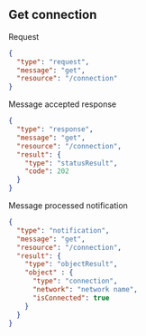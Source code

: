 ## Get connection
Request
```json
{
  "type": "request",
  "message": "get",
  "resource": "/connection"
}
```
Message accepted response
```json
{
  "type": "response",
  "message": "get",
  "resource": "/connection",
  "result": {
    "type": "statusResult",
    "code": 202
  }
}
```
Message processed notification
```json
{
  "type": "notification",
  "message": "get",
  "resource": "/connection",
  "result": {
    "type": "objectResult",
    "object" : {
      "type": "connection",
      "network": "network name",
      "isConnected": true
    }
  }
}
```
